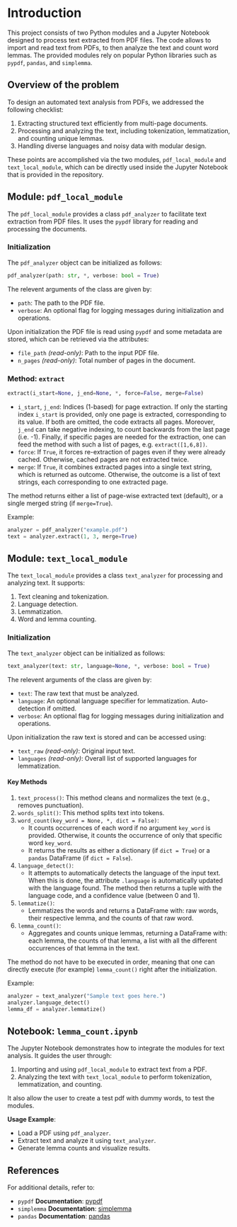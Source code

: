 # Introduction

This project consists of two Python modules and a Jupyter Notebook designed to process text extracted from PDF files. The code allows to import and read text from PDFs, to then analyze the text and count word lemmas. The provided modules rely on popular Python libraries such as `pypdf`, `pandas`, and `simplemma`.

## Overview of the problem

To design an automated text analysis from PDFs, we addressed the following checklist:
1. Extracting structured text efficiently from multi-page documents.
2. Processing and analyzing the text, including tokenization, lemmatization, and counting unique lemmas.
3. Handling diverse languages and noisy data with modular design.

These points are accomplished via the two modules, `pdf_local_module` and `text_local_module`, which can be directly used inside the Jupyter Notebook that is provided in the repository.

 
## Module: `pdf_local_module`

The `pdf_local_module` provides a class `pdf_analyzer` to facilitate text extraction from PDF files. It uses the `pypdf` library for reading and processing the documents.

### Initialization

The `pdf_analyzer` object can be initialized as follows:

```python
pdf_analyzer(path: str, *, verbose: bool = True)
```

The relevent arguments of the class are given by:
- `path`: The path to the PDF file.
- `verbose`: An optional flag for logging messages during initialization and operations.

Upon initialization the PDF file is read using `pypdf` and some metadata are stored, which can be retrieved via the attributes:

- `file_path` *(read-only)*: Path to the input PDF file.
- `n_pages` *(read-only)*: Total number of pages in the document.

### Method: `extract`

```python
extract(i_start=None, j_end=None, *, force=False, merge=False)
```

- `i_start`, `j_end`: Indices (1-based) for page extraction. If only the starting index `i_start` is provided, only one page is extracted, corresponding to its value. If both are omitted, the code extracts all pages. Moreover, `j_end` can take negative indexing, to count backwards from the last page (i.e. -1). Finally, if specific pages are needed for the extraction, one can feed the method with such a list of pages, e.g. `extract([1,6,8])`.
- `force`: If `True`, it forces re-extraction of pages even if they were already cached. Otherwise, cached pages are not extracted twice.
- `merge`: If `True`, it combines extracted pages into a single text string, which is returned as outcome. Otherwise, the outcome is a list of text strings, each corresponding to one extracted page.
 
The method returns either a list of page-wise extracted text (default), or a single merged string (if `merge=True`).

Example:

```python
analyzer = pdf_analyzer("example.pdf")
text = analyzer.extract(1, 3, merge=True)
```
 

## Module: `text_local_module`


The `text_local_module` provides a class `text_analyzer` for processing and analyzing text. It supports:
1. Text cleaning and tokenization.
2. Language detection.
3. Lemmatization.
4. Word and lemma counting.

### Initialization

The `text_analyzer` object can be initialized as follows:

```python
text_analyzer(text: str, language=None, *, verbose: bool = True)
```

The relevent arguments of the class are given by:

- `text`: The raw text that must be analyzed.
- `language`: An optional language specifier for lemmatization. Auto-detection if omitted.
- `verbose`: An optional flag for logging messages during initialization and operations.

Upon initialization the raw text is stored and can be accessed using:

- `text_raw` *(read-only)*: Original input text.
- `languages` *(read-only)*: Overall list of supported languages for lemmatization.

#### Key Methods

1. `text_process()`: This method cleans and normalizes the text (e.g., removes punctuation).
2. `words_split()`: This method splits text into tokens.
3. `word_count(key_word = None, *, dict = False)`:
   - It counts occurrences of each word if no argument `key_word` is provided. Otherwise, it counts the occurrence of only that specific word `key_word`.
   - It returns the results as either a dictionary (if `dict = True`) or a `pandas` DataFrame (if `dict = False`).
4. `language_detect()`:
   - It attempts to automatically detects the language of the input text. When this is done, the attribute `.language` is automatically updated with the language found. The method then returns a tuple with the language code, and a confidence value (between 0 and 1).
5. `lemmatize()`:
   - Lemmatizes the words and returns a DataFrame with: raw words, their respective lemma, and the counts of that raw word.
6. `lemma_count()`:
   - Aggregates and counts unique lemmas, returning a DataFrame with: each lemma, the counts of that lemma, a list with all the different occurrences of that lemma in the text.

The method do not have to be executed in order, meaning that one can directly execute (for example) `lemma_count()` right after the initialization.

Example:

```python
analyzer = text_analyzer("Sample text goes here.")
analyzer.language_detect()
lemma_df = analyzer.lemmatize()
```
 

## Notebook: `lemma_count.ipynb`

The Jupyter Notebook demonstrates how to integrate the modules for text analysis. It guides the user through:
1. Importing and using `pdf_local_module` to extract text from a PDF.
2. Analyzing the text with `text_local_module` to perform tokenization, lemmatization, and counting.

It also allow the user to create a test pdf with dummy words, to test the modules.

**Usage Example**:
- Load a PDF using `pdf_analyzer`.
- Extract text and analyze it using `text_analyzer`.
- Generate lemma counts and visualize results.

 

## References

For additional details, refer to:
- `pypdf` **Documentation**: [pypdf](https://pypi.org/project/pypdf/)
- `simplemma` **Documentation**: [simplemma](https://github.com/adbar/simplemma)
- `pandas` **Documentation**: [pandas](https://pandas.pydata.org/)


